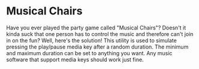 # Musical Chairs
Have you ever played the party game called "Musical Chairs"? Doesn't it kinda suck that one person has to control the music and therefore can't join in on the fun? Well, here's the solution! This utility is used to simulate pressing the play/pause media key after a random duration. The minimum and maximum duration can be set to anything you want. Any music software that support media keys should work just fine.
